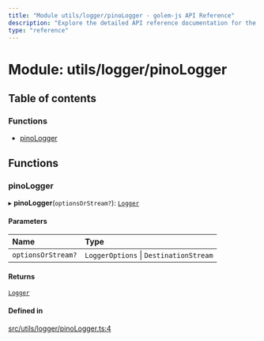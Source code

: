 ```yaml
---
title: "Module utils/logger/pinoLogger - golem-js API Reference"
description: "Explore the detailed API reference documentation for the Module utils/logger/pinoLogger within the golem-js SDK for the Golem Network."
type: "reference"
---
```

# Module: utils/logger/pinoLogger

## Table of contents

### Functions

- [pinoLogger](utils_logger_pinoLogger#pinologger)

## Functions

### pinoLogger

▸ **pinoLogger**(`optionsOrStream?`): [`Logger`](../interfaces/utils_logger_logger.Logger)

#### Parameters

| Name | Type |
| :------ | :------ |
| `optionsOrStream?` | `LoggerOptions` \| `DestinationStream` |

#### Returns

[`Logger`](../interfaces/utils_logger_logger.Logger)

#### Defined in

[src/utils/logger/pinoLogger.ts:4](https://github.com/golemfactory/golem-js/blob/a3b94ca/src/utils/logger/pinoLogger.ts#L4)
